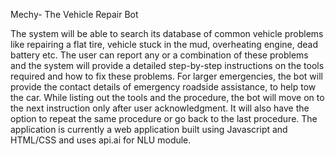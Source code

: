 Mechy- The Vehicle Repair Bot 

The system will be able to search its database of common vehicle problems like repairing a flat tire, vehicle stuck in the mud, overheating engine, dead battery etc. The user can report any or a combination of these problems and the system will provide a detailed step-by-step instructions on the tools required and how to fix these problems. For larger emergencies, the bot will provide the contact details of emergency roadside assistance, to help tow the car. While listing out the tools and the procedure, the bot will move on to the next instruction only after user acknowledgment. It will also have the option to repeat the same procedure or go back to the last procedure. 
The application is currently a web application built using Javascript and HTML/CSS and uses api.ai for NLU module.
